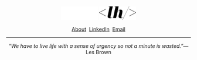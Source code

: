 <p align="center">
  <img src="/public/logo-fff.svg#gh-dark-mode-only" width="100" />
  <img src="/public/logo-000.svg#gh-light-mode-only" width="100" />
</p>

<p align="center">
  <a href="https://www.larryhuynh.dev" target="_blank">About</a>&nbsp;
  <a href="https://www.linkedin.com/in/larryhuynhdev" target="_blank">LinkedIn</a>&nbsp;
  <a href="mailto:larryhuynh+work@protonmail.com" target="_blank">Email</a>
</p>

---

<!--Quote-->
<p align='center'><em>&ldquo;We have to live life with a sense of urgency so not a minute is wasted.&rdquo;</em>&mdash;Les Brown</p>
<!--/Quote-->
